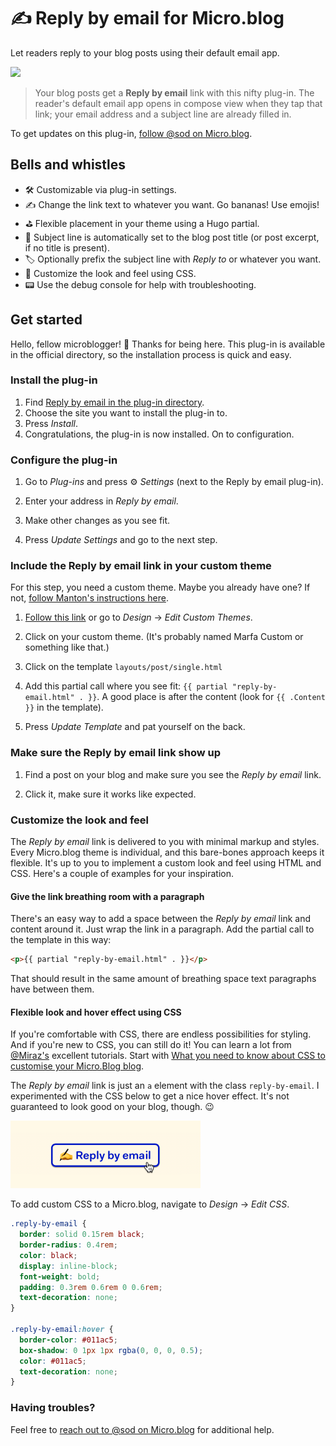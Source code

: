 # ✍️ Reply by email for Micro.blog

Let readers reply to your blog posts using their default email app.

![](./docs/screenshots.png)

> Your blog posts get a **Reply by email** link with this nifty plug-in. The reader's default email app opens in compose view when they tap that link; your email address and a subject line are already filled in.

To get updates on this plug-in, [follow @sod on Micro.blog](https://micro.blog/sod).

## Bells and whistles

* 🛠 Customizable via plug-in settings.
* ✍️ Change the link text to whatever you want. Go bananas! Use emojis!
* ⛳️ Flexible placement in your theme using a Hugo partial.
* 💌 Subject line is automatically set to the blog post title (or post excerpt, if no title is present).
* 🏷 Optionally prefix the subject line with *Reply to* or whatever you want.
* 🎁 Customize the look and feel using CSS.
* 📟 Use the debug console for help with troubleshooting.

## Get started

Hello, fellow microblogger! 👋 Thanks for being here. This plug-in is available in the official directory, so the installation process is quick and easy.

### Install the plug-in

1. Find [Reply by email in the plug-in directory](https://micro.blog/account/plugins/view/23).
2. Choose the site you want to install the plug-in to.
3. Press *Install*.
4. Congratulations, the plug-in is now installed. On to configuration.

### Configure the plug-in

1. Go to *Plug-ins* and press ⚙️ *Settings* (next to the Reply by email plug-in).

2. Enter your address in *Reply by email*.

3. Make other changes as you see fit.

4. Press *Update Settings* and go to the next step.

### Include the Reply by email link in your custom theme

For this step, you need a custom theme. Maybe you already have one? If not, [follow Manton's instructions here](https://help.micro.blog/t/custom-themes/59).

1. [Follow this link](https://micro.blog/account/themes) or go to *Design* → *Edit Custom Themes*.

2. Click on your custom theme. (It's probably named Marfa Custom or something like that.)

3. Click on the template `layouts/post/single.html`

4. Add this partial call where you see fit: `{{ partial "reply-by-email.html" . }}`. A good place is after the content (look for `{{ .Content }}` in the template).

5. Press *Update Template* and pat yourself on the back.

### Make sure the Reply by email link show up

1. Find a post on your blog and make sure you see the *Reply by email* link.

2. Click it, make sure it works like expected.

### Customize the look and feel

The *Reply by email* link is delivered to you with minimal markup and styles. Every Micro.blog theme is individual, and this bare-bones approach keeps it flexible. It's up to you to implement a custom look and feel using HTML and CSS. Here's a couple of examples for your inspiration.

#### Give the link breathing room with a paragraph

There's an easy way to add a space between the *Reply by email* link and content around it. Just wrap the link in a paragraph. Add the partial call to the template in this way:

```html
<p>{{ partial "reply-by-email.html" . }}</p>
```

That should result in the same amount of breathing space text paragraphs have between them.

#### Flexible look and hover effect using CSS

If you're comfortable with CSS, there are endless possibilities for styling. And if you're new to CSS, you can still do it! You can learn a lot from [@Miraz's](http://micro.blog/miraz) excellent tutorials. Start with [What you need to know about CSS to customise your Micro.Blog blog](https://custom.micro.blog/2019/06/04/what-you-need.html).

The *Reply by email* link is just an `a` element with the class `reply-by-email`. I experimented with the CSS below to get a nice hover effect. It's not guaranteed to look good on your blog, though. 😉

<img src="./docs/styling-example.png" alt="" width="304" height="108" />

To add custom CSS to a Micro.blog, navigate to *Design* → *Edit CSS*.

```css
.reply-by-email {
  border: solid 0.15rem black;
  border-radius: 0.4rem;
  color: black;
  display: inline-block;
  font-weight: bold;
  padding: 0.3rem 0.6rem 0 0.6rem;
  text-decoration: none;
}

.reply-by-email:hover {
  border-color: #011ac5;
  box-shadow: 0 1px 1px rgba(0, 0, 0, 0.5);
  color: #011ac5;
  text-decoration: none;
}
```

### Having troubles?

Feel free to [reach out to @sod on Micro.blog](https://micro.blog/sod) for additional help.
